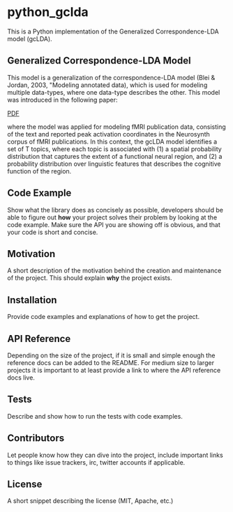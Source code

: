 # python_gclda

This is a Python implementation of the Generalized Correspondence-LDA model (gcLDA).

## Generalized Correspondence-LDA Model

This model is a generalization of the correspondence-LDA model (Blei & Jordan, 2003, "Modeling annotated data), which is used for modeling multiple data-types, where one data-type describes the other. This model was introduced in the following paper:

[PDF](http://mypage.iu.edu/~timrubin/Files/GC_LDA_Final.pdf)

where the model was applied for modeling fMRI publication data, consisting of the text and reported peak activation coordinates in the Neurosynth corpus of fMRI publications. In this context, the gcLDA model identifies a set of T topics, where each topic is associated with (1) a spatial probability distribution that captures the extent of a functional neural region, and (2) a probability distribution over linguistic features that describes the cognitive function of the region.

## Code Example

Show what the library does as concisely as possible, developers should be able to figure out **how** your project solves their problem by looking at the code example. Make sure the API you are showing off is obvious, and that your code is short and concise.

## Motivation

A short description of the motivation behind the creation and maintenance of the project. This should explain **why** the project exists.

## Installation

Provide code examples and explanations of how to get the project.

## API Reference

Depending on the size of the project, if it is small and simple enough the reference docs can be added to the README. For medium size to larger projects it is important to at least provide a link to where the API reference docs live.

## Tests

Describe and show how to run the tests with code examples.

## Contributors

Let people know how they can dive into the project, include important links to things like issue trackers, irc, twitter accounts if applicable.

## License

A short snippet describing the license (MIT, Apache, etc.)